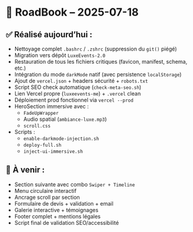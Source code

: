 # 📓 RoadBook – 2025-07-18

## ✅ Réalisé aujourd’hui :
- Nettoyage complet `.bashrc` / `.zshrc` (suppression du `git()` piégé)
- Migration vers dépôt `LuxeEvents-2.0`
- Restauration de tous les fichiers critiques (favicon, manifest, schema, etc.)
- Intégration du mode `darkMode` natif (avec persistence `localStorage`)
- Ajout de `vercel.json` + headers sécurité + `robots.txt`
- Script SEO check automatique (`check-meta-seo.sh`)
- Lien Vercel propre (`luxeevents-me`) + `.vercel` clean
- Déploiement prod fonctionnel via `vercel --prod`
- HeroSection immersive avec :
  - `FadeUpWrapper`
  - Audio spatial (`ambiance-luxe.mp3`)
  - `scroll.css`
- Scripts :
  - `enable-darkmode-injection.sh`
  - `deploy-full.sh`
  - `inject-ui-immersive.sh`

## 🚧 À venir :
- Section suivante avec combo `Swiper + Timeline`
- Menu circulaire interactif
- Ancrage scroll par section
- Formulaire de devis + validation + email
- Galerie interactive + témoignages
- Footer complet + mentions légales
- Script final de validation SEO/accessibilité

